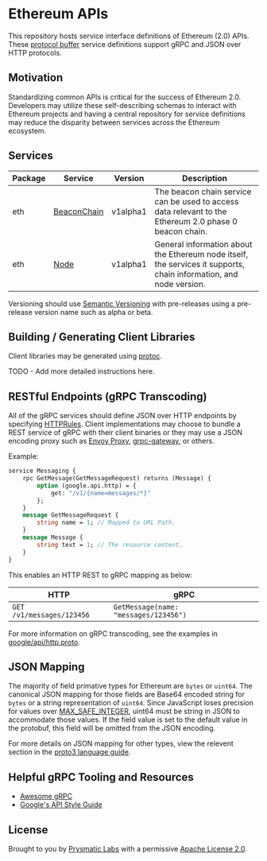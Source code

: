 # Ethereum APIs

This repository hosts service interface definitions of Ethereum (2.0) APIs. These [protocol buffer](https://developers.google.com/protocol-buffers/) service definitions support gRPC and JSON over HTTP protocols.

## Motivation

Standardizing common APIs is critical for the success of Ethereum 2.0. Developers may utilize these self-describing schemas to interact with Ethereum projects and having a central repository for service definitions may reduce the disparity between services across the Ethereum ecosystem. 

## Services

| Package | Service | Version | Description |
|---------|---------|---------|-------------|
| eth | [BeaconChain](eth/v1alpha1/beacon_chain.proto#L36) | v1alpha1 | The beacon chain service can be used to access data relevant to the Ethereum 2.0 phase 0 beacon chain. |
| eth | [Node](eth/v1alpha1/node.proto#L33) | v1alpha1 | General information about the Ethereum node itself, the services it supports, chain information, and node version. |

Versioning should use [Semantic Versioning](https://semver.org/) with pre-releases using a pre-release version name such as alpha or beta.

## Building / Generating Client Libraries

Client libraries may be generated using [protoc](https://github.com/protocolbuffers/protobuf).

TODO - Add more detailed instructions here.

## RESTful Endpoints (gRPC Transcoding)

All of the gRPC services should define JSON over HTTP endpoints by specifying [HTTPRules](https://github.com/googleapis/googleapis/blob/master/google/api/http.proto). Client implementations may choose to bundle a REST service of gRPC with their client binaries or they may use a JSON encoding proxy such as [Envoy Proxy](https://www.envoyproxy.io/), [grpc-gateway](https://github.com/grpc-ecosystem/grpc-gateway), or others. 

Example:
```proto
service Messaging {
    rpc GetMessage(GetMessageRequest) returns (Message) {
        option (google.api.http) = {
            get: "/v1/{name=messages/*}"
        };
    }
    message GetMessageRequest {
        string name = 1; // Mapped to URL Path.
    }
    message Message {
        string text = 1; // The resource content.
    }
}
```

This enables an HTTP REST to gRPC mapping as below:

HTTP | gRPC
-----|-----
`GET /v1/messages/123456`  | `GetMessage(name: "messages/123456")`

For more information on gRPC transcoding, see the examples in [google/api/http.proto](https://github.com/googleapis/googleapis/blob/master/google/api/http.proto#L45).


## JSON Mapping

The majority of field primative types for Ethereum are `bytes` or `uint64`. The canonical JSON mapping for those fields are Base64 encoded string for `bytes` or a string representation of `uint64`. Since JavaScript loses precision for values over [MAX_SAFE_INTEGER](https://developer.mozilla.org/en-US/docs/Web/JavaScript/Reference/Global_Objects/Number/MAX_SAFE_INTEGER), uint64 must be string in JSON to accommodate those values. If the field value is set to the default value in the protobuf, this field will be omitted from the JSON encoding. 

For more details on JSON mapping for other types, view the relevent section in the [proto3 language guide](https://developers.google.com/protocol-buffers/docs/proto3#json).

## Helpful gRPC Tooling and Resources

- [Awesome gRPC](https://github.com/grpc-ecosystem/awesome-grpc)
- [Google's API Style Guide](https://cloud.google.com/apis/design/)

## License

Brought to you by [Prysmatic Labs](https://prysmaticlabs.com) with a permissive [Apache License 2.0](license.md).
